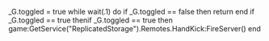 _G.toggled = true
while wait(.1) do
  if _G.toggled == false then
        return
        end
        if _G.toggled == true thenif _G.toggled == true then
        game:GetService("ReplicatedStorage").Remotes.HandKick:FireServer()
        end
       
